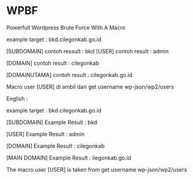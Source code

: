 # WPBF
Powerfull Wordpress Brute Force With A Macro

example target : bkd.cilegonkab.go.id

[SUBDOMAIN] contoh ressult : bkd
[USER]               contoh result :  admin

[DOMAIN]        contoh result : cilegonkab

[DOMAINUTAMA]        contoh result : cilegonkab.go.id

Macro user [USER] di ambil dari get username wp-json/wp2/users

English :

example target : bkd.cilegonkab.go.id

[SUBDOMAIN] Example Result : bkd

[USER] Example Result : admin

[DOMAIN] Example Result : cilegonkab

[MAIN DOMAIN] Example Result : ilegonkab.go.id

The macro user [USER] is taken from get username wp-json/wp2/users
